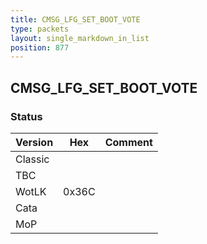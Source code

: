 ```yaml
---
title: CMSG_LFG_SET_BOOT_VOTE
type: packets
layout: single_markdown_in_list
position: 877
---
```


## CMSG_LFG_SET_BOOT_VOTE

### Status

Version    | Hex        | Comment
---------- | ---------- | ---------- 
Classic    |            |
TBC        |            |
WotLK      | 0x36C      |
Cata       |            |
MoP        |            |